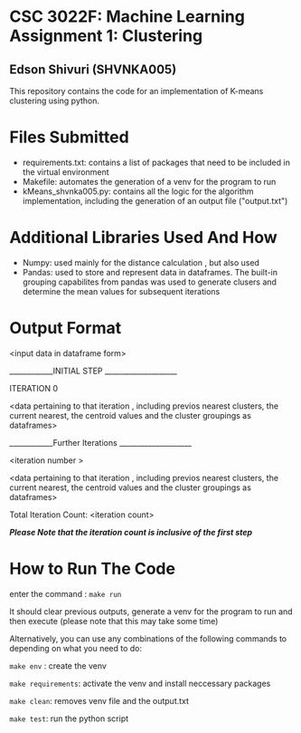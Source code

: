 # CSC 3022F: Machine Learning Assignment 1: Clustering
## Edson Shivuri (SHVNKA005)

This repository contains the code for an implementation of K-means clustering using python. 

# Files Submitted
- requirements.txt: contains a list of packages that need to be included in the virtual environment 
- Makefile: automates the generation of a venv for the program to run
- kMeans_shvnka005.py: contains all the logic for the algorithm implementation, including the generation of an output file ("output.txt")

# Additional Libraries Used And How
- Numpy: used mainly for the distance calculation , but also used 
- Pandas: used to store and represent data in dataframes. The built-in grouping capabilites from pandas was used to generate clusers and determine the mean values for subsequent iterations

# Output Format

\<input data in dataframe form\>

____________INITIAL STEP ____________________

ITERATION 0

\<data pertaining to that iteration , including previos nearest clusters, the current nearest, the centroid values and the cluster groupings as dataframes\>

____________Further Iterations ____________________

\<iteration number \>

\<data pertaining to that iteration , including previos nearest clusters, the current nearest, the centroid values and the cluster groupings as dataframes\>



Total Iteration Count: \<iteration count\>


***Please Note that the iteration count is inclusive of the first step***

# How to Run The Code
enter the command :  `make run` 

It should clear previous outputs, generate a venv for the program to run and then execute (please note that this may take some time)

Alternatively, you can use any combinations of the following commands to depending on what you need to do:

`make env` : create the venv

`make requirements`: activate the venv and install neccessary packages


`make clean`:
	removes venv file and the output.txt

`make test`: run the python script

